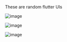 These are random flutter UIs





![image](https://github.com/etsuamb/Flutter-UIs/assets/150803173/bee64088-574a-4303-befc-2da64232b0ee)








![image](https://github.com/etsuamb/Flutter-UIs/assets/150803173/b4dff334-d318-4610-b6ff-d84d5346a7a2)









![image](https://github.com/etsuamb/Flutter-UIs/assets/150803173/2479a75a-a81d-464f-aff8-064ab509b4dd)










